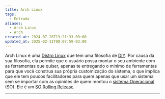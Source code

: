 ```yaml
---
title: Arch Linux
tags:
  - Entrada
aliases:
  - Arch Linux
  - Arch
created_at: 2024-07-26T13:21:33-03:00
updated_at: 2025-02-11T00:07:59-03:00
---
```


Arch Linux é uma [Distro Linux](../atomo/Distro_Linux.md) que tem uma filosofia de [DIY](../../08/atomo/DIY.md). Por causa da sua filosofia, ela permite que o usuário possa montar o seu ambiente com as ferramentas que quiser, apenas te entregando o minimo de ferramentas para que você construa sua própria customização do sistema, o que implica que ele tem poucos facilitadores para quem apenas que usar um sistema sem se importar com as opiniões de quem montou o [sistema Operacional](../../../08/04/atomo/Sistema_Operacional.md) (SO). Ele é um [SO](../../../08/04/atomo/Sistema_Operacional.md) [Rolling Release](../../07/atomo/Rolling_Release.md).

---